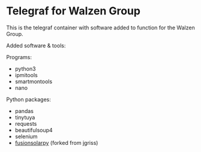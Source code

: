 # Telegraf for Walzen Group

This is the telegraf container with software added to function for the Walzen Group.

Added software & tools:

Programs:
- python3
- ipmitools
- smartmontools
- nano

Python packages:
- pandas
- tinytuya
- requests
- beautifulsoup4
- selenium
- [fusionsolarpy](https://github.com/Walzen-Group/FusionSolarPy) (forked from jgriss)

